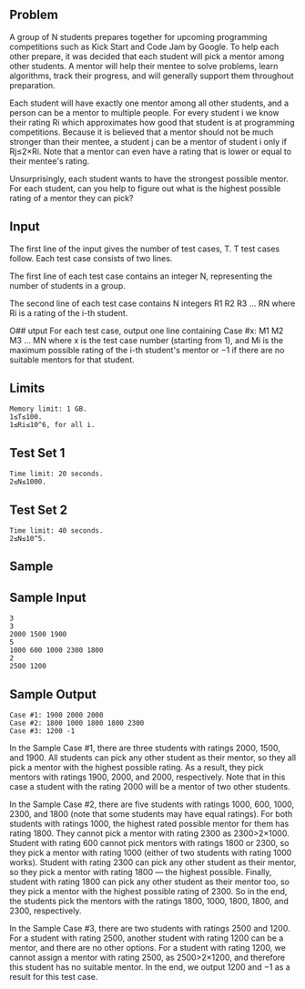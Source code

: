 ## Problem
A group of N students prepares together for upcoming programming competitions such as Kick Start and Code Jam by Google. To help each other prepare, it was decided that each student will pick a mentor among other students. A mentor will help their mentee to solve problems, learn algorithms, track their progress, and will generally support them throughout preparation.

Each student will have exactly one mentor among all other students, and a person can be a mentor to multiple people. For every student i we know their rating Ri which approximates how good that student is at programming competitions. Because it is believed that a mentor should not be much stronger than their mentee, a student j can be a mentor of student i only if Rj≤2×Ri. Note that a mentor can even have a rating that is lower or equal to their mentee's rating.

Unsurprisingly, each student wants to have the strongest possible mentor. For each student, can you help to figure out what is the highest possible rating of a mentor they can pick?

## Input
The first line of the input gives the number of test cases, T. T test cases follow. Each test case consists of two lines.

The first line of each test case contains an integer N, representing the number of students in a group.

The second line of each test case contains N integers R1 R2 R3 … RN where Ri is a rating of the i-th student.

O## utput
For each test case, output one line containing Case #x: M1 M2 M3 … MN where x is the test case number (starting from 1), and Mi is the maximum possible rating of the i-th student's mentor or −1 if there are no suitable mentors for that student.

## Limits
```
Memory limit: 1 GB.
1≤T≤100.
1≤Ri≤10^6, for all i.
```

## Test Set 1
```
Time limit: 20 seconds.
2≤N≤1000.
```
## Test Set 2
```
Time limit: 40 seconds.
2≤N≤10^5.
```
## Sample
## Sample Input
```
3
3
2000 1500 1900
5
1000 600 1000 2300 1800
2
2500 1200
```
## Sample Output
```
Case #1: 1900 2000 2000
Case #2: 1800 1000 1800 1800 2300
Case #3: 1200 -1
```
In the Sample Case #1, there are three students with ratings 2000, 1500, and 1900. All students can pick any other student as their mentor, so they all pick a mentor with the highest possible rating. As a result, they pick mentors with ratings 1900, 2000, and 2000, respectively. Note that in this case a student with the rating 2000 will be a mentor of two other students.

In the Sample Case #2, there are five students with ratings 1000, 600, 1000, 2300, and 1800 (note that some students may have equal ratings). For both students with ratings 1000, the highest rated possible mentor for them has rating 1800. They cannot pick a mentor with rating 2300 as 2300>2×1000. Student with rating 600 cannot pick mentors with ratings 1800 or 2300, so they pick a mentor with rating 1000 (either of two students with rating 1000 works). Student with rating 2300 can pick any other student as their mentor, so they pick a mentor with rating 1800 — the highest possible. Finally, student with rating 1800 can pick any other student as their mentor too, so they pick a mentor with the highest possible rating of 2300. So in the end, the students pick the mentors with the ratings 1800, 1000, 1800, 1800, and 2300, respectively.

In the Sample Case #3, there are two students with ratings 2500 and 1200. For a student with rating 2500, another student with rating 1200 can be a mentor, and there are no other options. For a student with rating 1200, we cannot assign a mentor with rating 2500, as 2500>2×1200, and therefore this student has no suitable mentor. In the end, we output 1200 and −1 as a result for this test case.